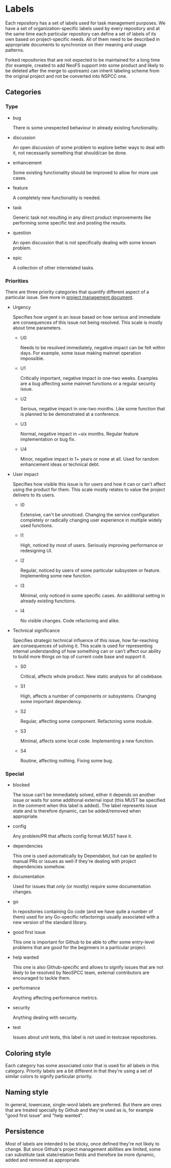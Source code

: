 # Labels

Each repository has a set of labels used for task management purposes.
We have a set of organization-specific labels used by every repository and at the
same time each particular repository can define a set of labels of its own based
on project-specific needs. All of them need to be described in appropriate
documents to synchronize on their meaning and usage patterns.

Forked repositories that are not expected to be maintained for a long time
(for example, created to add NeoFS support into some product and likely to be
deleted after the merge to upstream) can inherit labeling scheme from the
original project and not be converted into NSPCC one.

## Categories

### Type

- bug

  There is some unexpected behaviour in already existing functionality.

- discussion

  An open discussion of some problem to explore better ways to deal with it,
  not necessarily something that should/can be done.

- enhancement

  Some existing functionality should be improved to allow for more use cases.

- feature

  A completely new functionality is needed.

- task

  Generic task not resulting in any direct product improvements like
  performing some specific test and posting the results.

- question

  An open discussion that is not specifically dealing with some known problem.

- epic

  A collection of other interrelated tasks.

### Priorities

There are three priority categories that quantify different aspect of a
particular issue. See more in [project management document](project-management.md).

- Urgency

  Specifies how urgent is an issue based on how serious and immediate are
  consequences of this issue not being resolved. This scale is mostly about
  time parameters.

  * U0

    Needs to be resolved immediately, negative impact can be felt within days.
    For example, some issue making mainnet operation impossible.

  * U1

    Critically important, negative impact in one-two weeks. Examples are a bug
    affecting some mainnet functions or a regular security issue.

  * U2

    Serious, negative impact in one-two months. Like some function that is
    planned to be demonstrated at a conference.

  * U3

    Normal, negative impact in ~six months. Regular feature implementation or
    bug fix.

  * U4

    Minor, negative impact in 1+ years or none at all. Used for random
    enhancement ideas or technical debt.

- User impact

  Specifies how visible this issue is for users and how it can or can't affect
  using the product for them. This scale mostly relates to value the project
  delivers to its users.

  * I0

    Extensive, can't be unnoticed. Changing the service configuration
    completely or radically changing user experience in multiple widely used
    functions.

  * I1

    High, noticed by most of users. Seriously improving performance or
    redesigning UI.

  * I2

    Regular, noticed by users of some particular subsystem or feature.
    Implementing some new function.

  * I3

    Minimal, only noticed in some specific cases. An additional setting in
    already existing functions.

  * I4

    No visible changes. Code refactoring and alike.

- Technical significance

  Specifies strategic technical influence of this issue, how far-reaching are
  consequences of solving it. This scale is used for representing internal
  understanding of how something can or can't affect our ability to build more
  things on top of current code base and support it.

  * S0

    Critical, affects whole product. New static analysis for all codebase.

  * S1

    High, affects a number of components or subsystems. Changing some important
    dependency.

  * S2

    Regular, affecting some component. Refactoring some module.

  * S3

    Minimal, affects some local code. Implementing a new function.

  * S4

    Routine, affecting nothing. Fixing some bug.

### Special

- blocked

  The issue can't be immediately solved, either it depends on another issue or
  waits for some additional external input (this MUST be specified in the
  comment when this label is added). The label represents issue state and is
  therefore dynamic, can be added/removed when appropriate.

- config

  Any problem/PR that affects config format MUST have it.

- dependencies

  This one is used automatically by Dependabot, but can be applied to manual
  PRs or issues as well if they're dealing with project dependencies somehow.

- documentation

  Used for issues that only (or mostly) require some documentation changes.

- go

  In repositories containing Go code (and we have quite a number of them)
  used for any Go-specific refactorings usually associated with a new version
  of the standard library.

- good first issue

  This one is important for Github to be able to offer some entry-level
  problems that are good for the beginners in a particular project.

- help wanted

  This one is also Github-specific and allows to signify issues that are not
  likely to be resolved by NeoSPCC team, external contributors are encouraged
  to tackle them.

- performance

  Anything affecting performance metrics.

- security

  Anything dealing with security.

- test

  Issues about unit tests, this label is not used in testcase repositories.

## Coloring style

Each category has some associated color that is used for all labels in this
category. Priority labels are a bit different in that they're using a set of
similar colors to signify particular priority.

## Naming style

In general, lowercase, single-word labels are preferred. But there are ones that
are treated specially by Github and they're used as is, for example "good first
issue" and "help wanted".

## Persistence

Most of labels are intended to be sticky, once defined they're not likely to
change. But since Github's project management abilities are limited, some can
substitute task state/relation fields and therefore be more dynamic, added and
removed as appropriate.
